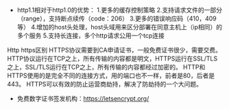- http1.1相对于http1.0的优势：
1.更多的缓存控制策略
2.支持请求文件的一部分（range），支持断点续传（code：206）
3.更多的错误响应码（410，409等）
4.增加的host头处理，host头域用来区分部署在同意主机上（ip相同）的多个服务
5.支持长连接，多个http请求公用一个tcp连接

Http https区别
HTTPS协议需要到CA申请证书，一般免费证书很少，需要交费。
HTTP协议运行在TCP之上，所有传输的内容都是明文，HTTPS运行在SSL/TLS之上，SSL/TLS运行在TCP之上，所有传输的内容都经过加密的。
HTTP和HTTPS使用的是完全不同的连接方式，用的端口也不一样，前者是80，后者是443。
HTTPS可以有效的防止运营商劫持，解决了防劫持的一个大问题。

- 免费数字证书签发机构：https://letsencrypt.org/